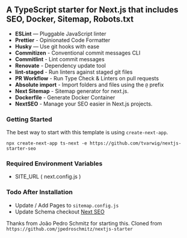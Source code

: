 
## A TypeScript starter for Next.js that includes SEO, Docker, Sitemap, Robots.txt

- **ESLint** — Pluggable JavaScript linter
- **Prettier** - Opinionated Code Formatter
- **Husky** — Use git hooks with ease
- **Commitizen** - Conventional commit messages CLI
- **Commitlint** - Lint commit messages
- **Renovate** - Dependency update tool
- **lint-staged** - Run linters against staged git files
- **PR Workflow** - Run Type Check & Linters on pull requests
- **Absolute import** - Import folders and files using the `@` prefix
- **Next Sitemap** - Sitemap generator for next.js.
- **Dockerfile** - Generate Docker Container
- **NextSEO** - Manage your SEO easier in Next.js projects.

### Getting Started

The best way to start with this template is using `create-next-app`.

```
npx create-next-app ts-next -e https://github.com/tvarwig/nextjs-starter-seo
```

### Required Environment Variables
- SITE_URL ( next.config.js )

### Todo After Installation
- Update / Add Pages to `sitemap.config.js`
- Update Schema checkout [Next SEO](https://github.com/garmeeh/next-seo)


Thanks from João Pedro Schmitz for starting this. Cloned from `https://github.com/jpedroschmitz/nextjs-starter`
